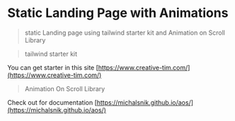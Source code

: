 # Static Landing Page with Animations

> static Landing page using tailwind starter kit and Animation on Scroll Library

> tailwind starter kit

You can get starter in this site [https://www.creative-tim.com/](https://www.creative-tim.com/)

> Animation On Scroll Library

Check out for documentation [https://michalsnik.github.io/aos/](https://michalsnik.github.io/aos/)
